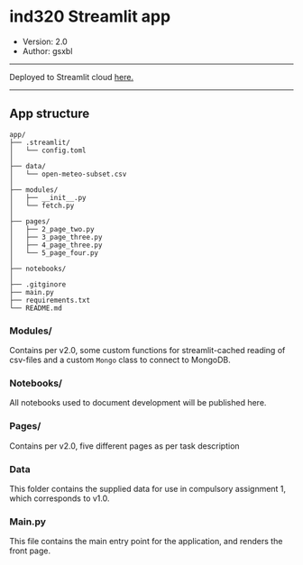# ind320 Streamlit app

- Version: 2.0
- Author: gsxbl

---

Deployed to Streamlit cloud [here.](https://ind320-gsxbl.streamlit.app)

---

## App structure
```
app/
├── .streamlit/
│   └── config.toml
│
├── data/
│   └── open-meteo-subset.csv
│
├── modules/
│   ├── __init__.py
│   └── fetch.py
│
├── pages/
│   ├── 2_page_two.py
│   ├── 3_page_three.py
│   ├── 4_page_three.py
│   └── 5_page_four.py
│
├── notebooks/
│
├── .gitginore
├── main.py
├── requirements.txt
└── README.md
```

### Modules/
Contains per v2.0, some custom functions for streamlit-cached reading of csv-files and a custom `Mongo` class to connect to MongoDB.

### Notebooks/
All notebooks used to document development will be published here.

### Pages/
Contains per v2.0, five different pages as per task description

### Data
This folder contains the supplied data for use in compulsory assignment 1, which corresponds to v1.0.

### Main.py
This file contains the main entry point for the application, and renders the front page.